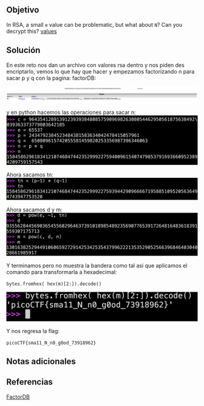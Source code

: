 ## Objetivo
In RSA, a small `e` value can be problematic, but what about `N`? Can you decrypt this? [values](https://mercury.picoctf.net/static/b9ddda080c56fb421bf30409bec3460d/values)
## Solución

En este reto nos dan un archivo con valores rsa dentro y nos piden des encriptarlo, vemos lo que hay que hacer y empezamos factorizando n para sacar p y q con la pagina: factorDB:

![Mind-your-Ps-and-Qs](/imagenes/Mind-your-Ps-and-Qs.png)


y en python hacemos las operaciones para sacar n:
![Mind-your-Ps-and-Qs 2](/imagenes/Mind-your-Ps-and-Qs(1).png)


Ahora sacamos tn:
![Mind-your-Ps-and-Qs 2](/imagenes/Mind-your-Ps-and-Qs(2).png)


Ahora sacamos d y m:
![Mind-your-Ps-and-Qs 2](/imagenes/Mind-your-Ps-and-Qs(3).png)

Y terminamos pero no muestra la bandera como tal asi que aplicamos el comando para transformarla a hexadecimal:
```
bytes.fromhex( hex(m)[2:]).decode()
```
![Mind-your-Ps-and-Qs 2](/imagenes/Mind-your-Ps-and-Qs(4).png)

Y nos regresa la flag:
```
picoCTF{sma11_N_n0_g0od_73918962}
```
## Notas adicionales
## Referencias
[FactorDB](https://factordb.com/index.php?query=1584586296183412107468474423529992275940096154074798537916936609523894209759157543)